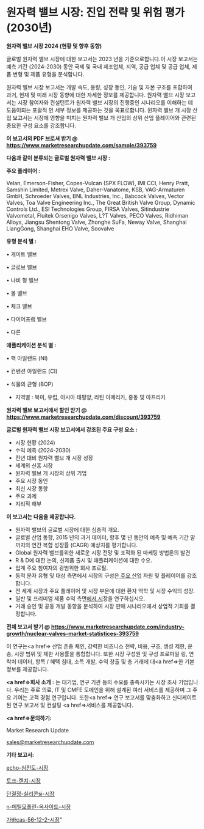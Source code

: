 # 원자력 밸브 시장: 진입 전략 및 위험 평가(2030년)

<strong>원자력 밸브 시장 2024 (현황 및 향후 동향)</strong>

글로벌 원자력 밸브 시장에 대한 보고서는 2023 년을 기준으로합니다.이 시장 보고서는 예측 기간 (2024-2030) 동안 국제 및 국내 제조업체, 지역, 공급 업체 및 공급 업체, 제품 변형 및 제품 유형을 분석합니다.

원자력 밸브 시장 보고서는 개발 속도, 용량, 성장 동인, 기술 및 자본 구조를 포함하여 과거, 현재 및 미래 시장 동향에 대한 자세한 정보를 제공합니다. 원자력 밸브 시장 보고서는 시장 참여자와 컨설턴트가 원자력 밸브 시장의 진행중인 시나리오를 이해하는 데 도움이되는 포괄적 인 세부 정보를 제공하는 것을 목표로합니다. 원자력 밸브 개 시장 산업 보고서는 시장에 영향을 미치는 원자력 밸브 개 산업의 상위 산업 플레이어와 관련된 중요한 구성 요소를 강조합니다.



<strong>이 보고서의 PDF 브로셔 받기 @ <a href=https://www.marketresearchupdate.com/sample/393759>https://www.marketresearchupdate.com/sample/393759</a></strong>



<strong>다음과 같이 분류되는 글로벌 원자력 밸브 시장 :</strong>



<strong>주요 플레이어 :</strong>

Velan, Emerson-Fisher, Copes-Vulcan (SPX FLOW), IMI CCI, Henry Pratt, Samshin Limited, Metrex Valve, Daher-Vanatome, KSB, VAG-Armaturen GmbH, Schroeder Valves, BNL Industries, Inc., Babcock Valves, Vector Valves, Toa Valve Engineering Inc., The Great British Valve Group, Dynamic Controls Ltd., ESI Technologies Group, FIRSA Valves, Sitindustrie Valvometal, Fluitek Orsenigo Valves, L?T Valves, PECO Valves, Ridhiman Alloys, Jiangsu Shentong Valve, Zhonghe SuFa, Neway Valve, Shanghai LiangGong, Shanghai EHO Valve, Soovalve



<strong>유형 분석 별 :</strong>

• 게이트 밸브

• 글로브 밸브

• 나비 형 밸브

• 볼 밸브

• 체크 밸브

• 다이어프램 밸브

• 다른



<strong>애플리케이션 분석 별 :</strong>

• 핵 아일랜드 (NI)

• 컨벤션 아일랜드 (CI)

• 식물의 균형 (BOP)

<ul>
  <li>지역별 : 북미, 유럽, 아시아 태평양, 라틴 아메리카, 중동 및 아프리카</li>
</ul>


<strong>원자력 밸브 보고서에서 할인 받기 @ <a href=https://www.marketresearchupdate.com/discount/393759>https://www.marketresearchupdate.com/discount/393759</a></strong>



<strong>글로벌 원자력 밸브 시장 보고서에서 강조된 주요 구성 요소 :</strong>
<ul>
  <li>시장 현황 (2024)</li>
  <li>수익 예측 (2024-2030)</li>
  <li>전년 대비 원자력 밸브 개 시장 성장</li>
  <li>세계의 신흥 시장</li>
  <li>원자력 밸브 개 시장의 상위 기업</li>
  <li>주요 시장 동인</li>
  <li>최신 시장 동향</li>
  <li>주요 과제</li>
  <li>지리적 해부</li>
</ul>


<strong>이 보고서는 다음을 제공합니다.</strong>
<ul>
  <li>원자력 밸브의 글로벌 시장에 대한 심층적 개요.</li>
  <li>글로벌 산업 동향, 2015 년의 과거 데이터, 향후 몇 년 동안의 예측 및 예측 기간 말까지의 연간 복합 성장률 (CAGR) 예상치를 평가합니다.</li>
  <li>Global 원자력 밸브를위한 새로운 시장 전망 및 표적화 된 마케팅 방법론의 발견</li>
  <li>R &amp; D에 대한 논의, 신제품 출시 및 애플리케이션에 대한 수요.</li>
  <li>업계 주요 참여자의 광범위한 회사 프로필.</li>
  <li>동적 분자 유형 및 대상 측면에서 시장의 구성은<a href=> 주요 산</a>업 자원 및 플레이어를 강조합니다.</li>
  <li>전 세계 시장과 주요 플레이어 및 시장 부문에 대한 환자 역학 및 시장 수익의 성장.</li>
  <li>일반 및 프리미엄 제품 수익 측면<a href=>에서 시</a>장을 연구하십시오.</li>
  <li>거래 승인 및 공동 개발 동향을 분석하여 시장 판매 시나리오에서 상업적 기회를 결정합니다.</li>
</ul>



<strong>전체 보고서 받기 @ <a href=https://www.marketresearchupdate.com/industry-growth/nuclear-valves-market-statistices-393759>https://www.marketresearchupdate.com/industry-growth/nuclear-valves-market-statistices-393759</a></strong>

이 연구는<a href=> 산업 존중</a> 체인, 강력한 비즈니스 전략, 비용, 구조, 생성 제한, 운송, 시장 범위 및 제한 사용률을 통합합니다. 또한 시장 구성원 및 구성 프로파일 링, 연락처 데이터, 항목 / 혜택 침대, 소득 개발, 수익 창출 및 총 거래에 대<a href=>한 기본 </a>정보를 제공합니다.



<strong><a href=>회사 소</a>개 :</strong>
는 대기업, 연구 기관 등의 수요를 충족시키는 시장 조사 기업입니다. 우리는 주로 의료, IT 및 CMFE 도메인을 위해 설계된 여러 서비스를 제공하며 그 주요 기여는 고객 경험 연구입니다. 또한<a href=> 연구 보</a>고서를 맞춤화하고 신디케이트 된 연구 보고서 및 컨설팅 <a href=>서비스</a>를 제공합니다.



<strong><a href=>문의하기:</a></strong>

Market Research Update

sales@marketresearchupdate.com



<strong>기타 보고서:</strong>

<a href=https://www.linkedin.com/pulse/echo-심전도-시장-규모-및-성장-2023-consumer-connection-chronicles-24-/>echo-심전도-시장</a>

<a href=https://www.linkedin.com/pulse/토크-렌치-시장-동향-및-성장-전망-consumer-connection-chronicles-24--eqezf/>토크-렌치-시장</a>

<a href=https://www.linkedin.com/pulse/단결정-실리콘si-시장-규모-및-성장-2023-survey-savvy-insights-360-analysis-kjjvf/>단결정-실리콘si-시장</a>

<a href=https://www.linkedin.com/pulse/n-메틸모폴린-옥사이드-시장-동향-및-성장-전망-market-matrix-musings-analysis-zvu2f/>n-메틸모폴린-옥사이드-시장</a>

<a href=https://www.linkedin.com/pulse/가바cas-56-12-2-시장-규모-및-성장-2023-survey-spotlight-pro-24-analysis-vrb2f/>가바cas-56-12-2-시장</a>"
